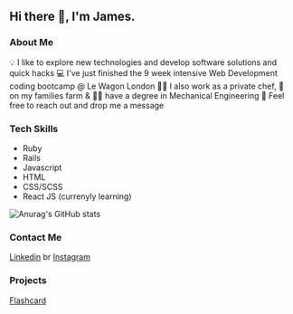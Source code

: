 ## Hi there 👋, I'm James.

### About Me
💡  I like to explore new technologies and develop software solutions and quick hacks
💻 I've just finished the 9 week intensive Web Development coding bootcamp @ Le Wagon London
👨‍🍳 I also work as a private chef, 🚜 on my families farm & 👷‍♂️ have a degree in Mechanical Engineering
📧 Feel free to reach out and drop me a message

### Tech Skills
- Ruby
- Rails
- Javascript
- HTML
- CSS/SCSS
- React JS (currenyly learning)

![Anurag's GitHub stats](https://github-readme-stats.vercel.app/api?username=JamesWordie&show_icons=true&theme=dark)

### Contact Me
[Linkedin](https://www.linkedin.com/in/james-wordie/)
br
[Instagram](https://www.instagram.com/jameswordie/)

### Projects
[Flashcard](http://www.flashcard.tech/)


<!--
**JamesWordie/JamesWordie** is a ✨ _special_ ✨ repository because its `README.md` (this file) appears on your GitHub profile.

Here are some ideas to get you started:

- 🔭 I’m currently working on ...
- 🌱 I’m currently learning ...
- 👯 I’m looking to collaborate on ...
- 🤔 I’m looking for help with ...
- 💬 Ask me about ...
- 📫 How to reach me: ...
- 😄 Pronouns: ...
- ⚡ Fun fact: ...
-->
